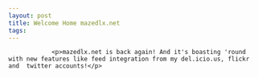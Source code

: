 ```yaml
---
layout: post
title: Welcome Home mazedlx.net
tags:
---
```



                <p>mazedlx.net is back again! And it's boasting 'round with new features like feed integration from my del.icio.us, flickr and  twitter accounts!</p>
